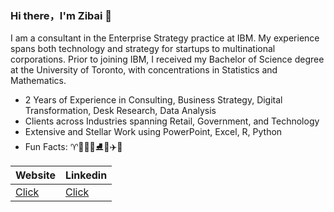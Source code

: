 ### Hi there，I'm Zibai 👋

I am a consultant in the Enterprise Strategy practice at IBM.  My experience spans both technology and strategy for startups to multinational corporations. Prior to joining IBM, I received my Bachelor of Science degree at the University of Toronto, with concentrations in Statistics and Mathematics.

- 2 Years of Experience in Consulting, Business Strategy, Digital Transformation, Desk Research, Data Analysis 
- Clients across Industries spanning Retail, Government, and Technology
- Extensive and Stellar Work using PowerPoint, Excel, R, Python
- Fun Facts: ♈️🧘🏻‍♀️⛸📸✈️💜

|  Website   | Linkedin  | 
|  ----  | ----  | 
| [Click](https://zibaic.github.io/)|[Click](https://www.linkedin.com/in/zibai-chen/)| 
